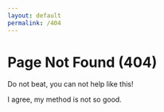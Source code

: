 ```yaml
---
layout: default
permalink: /404
---
```


# Page Not Found (404)

Do not beat, you can not help like this!

I agree, my method is not so good.
